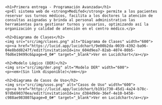 <!DOCTYPE html>
<html lang="es">
<head>
    <meta charset="UTF-8">
    <meta name="viewport" content="width=device-width, initial-scale=1.0">
</head>
<body>

    <h1>Primera entrega - Programación Avanzada</h1>
    <p>El sistema web de <strong>Medifed</strong> permite a los pacientes reservar sus turnos médicos, facilita a los doctores la atención de consultas asignadas y brinda al personal administrativo las herramientas para gestionar turnos y usuarios, optimizando así la organización y calidad de atención en el centro médico.</p>

    <h2>Diagrama de Clases</h2>
    <img src="src/img/clases.png" alt="Diagrama de Clases" width="600">
    <p><a href="https://lucid.app/lucidchart/9e00b2da-0039-4392-ba96-04e8bdd8247f/edit?invitationId=inv_604d9ea7-82ab-4074-80b5-f6d6e19499c6&page=0_0#" target="_blank">Ver en Lucidchart</a></p>

    <h2>Modelo Lógico (DER)</h2>
    <img src="src/img/der.png" alt="Modelo DER" width="600">
    <p><em>(Sin link disponible)</em></p>

    <h2>Diagrama de Casos de Uso</h2>
    <img src="src/img/usos.png" alt="Casos de Uso" width="600">
    <p><a href="https://lucid.app/lucidchart/b191c730-45d1-4a24-b78c-97db690370ea/edit?invitationId=inv_d384d9de-36ef-4e10-b458-c988ae983807&page=0_0#" target="_blank">Ver en Lucidchart</a></p>

</body>
</html>
